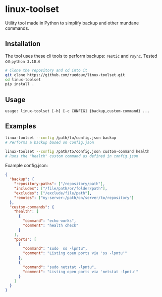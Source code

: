 # linux-toolset

Utility tool made in Python to simplify backup and other mundane commands.

## Installation

The tool uses these cli tools to perform backups: `restic` and `rsync`.
Tested on `python 3.10.6`

```sh
# Clone the repository and cd into it
git clone https://github.com/ruedoux/linux-toolset.git
cd linux-toolset
pip install .
```

## Usage

```
usage: linux-toolset [-h] [-c CONFIG] {backup,custom-command} ...
```

## Examples

```sh
linux-toolset --config /path/to/config.json backup
# Performs a backup based on config.json

linux-toolset --config /path/to/config.json custom-command health
# Runs the "health" custom command as defined in config.json
```

Example config.json:

```json
{
  "backup": {
    "repository-paths": ["/repository/path"],
    "includes": ["/file/path/or/folder/path"],
    "excludes": ["/exclude/file/path"],
    "remotes": ["my-server:/path/on/server/to/repository"]
  },
  "custom-commands": {
    "health": [
      {
        "command": "echo works",
        "comment": "health check"
      }
    ],
    "ports": [
      {
        "command": "sudo  ss -lpntu",
        "comment": "Listing open ports via 'ss -lpntu'"
      },
      {
        "command": "sudo netstat -lpntu",
        "comment": "Listing open ports via 'netstat -lpntu'"
      }
    ]
  }
}
```
